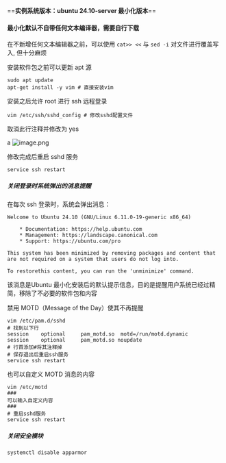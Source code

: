 ==**实例系统版本：ubuntu 24.10-server 最小化版本**==
#### 最小化默认不自带任何文本编译器，需要自行下载
 在不新增任何文本编辑器之前，可以使用 `cat>> <<` 与 `sed -i` 对文件进行覆盖写入, 但十分麻烦
 
安装软件包之前可以更新 apt 源
```shell
sudo apt update
apt-get install -y vim # 直接安装vim
```

安装之后允许 root 进行 ssh 远程登录
```shell
vim /etc/ssh/sshd_config # 修改sshd配置文件
```

取消此行注释并修改为 yes

a
![image.png](https://gitee.com/zhaojiedong/img/raw/master/20250306171738.png)

修改完成后重启 sshd 服务

```shell
service ssh restart
```
##### 关闭登录时系统弹出的消息提醒

在每次 ssh 登录时，系统会弹出消息：

```shell
Welcome to Ubuntu 24.10 (GNU/Linux 6.11.0-19-generic x86_64) 
	
	* Documentation: https://help.ubuntu.com 
	* Management: https://landscape.canonical.com 
	* Support: https://ubuntu.com/pro 

This system has been minimized by removing packages and content that are not required on a system that users do not log into.

To restorethis content, you can run the 'unminimize' command.
```

该消息是Ubuntu 最小化安装后的默认提示信息，目的是提醒用户系统已经过精简，移除了不必要的软件包和内容

禁用 MOTD（Message of the Day）使其不再提醒

```shell
vim /etc/pam.d/sshd
# 找到以下行
session    optional     pam_motd.so  motd=/run/motd.dynamic
session    optional     pam_motd.so noupdate
# 行首添加#将其注释掉
# 保存退出后重启ssh服务
service ssh restart
```

也可以自定义 MOTD 消息的内容

```shell
vim /etc/motd
###
可以输入自定义内容
###
# 重启sshd服务
service ssh restart
```

##### 关闭安全模块

```shell
systemctl disable apparmor
```

